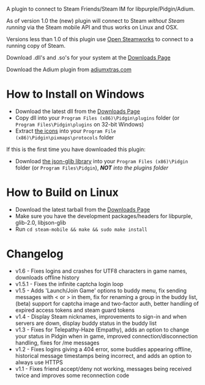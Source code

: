 A plugin to connect to Steam Friends/Steam IM for libpurple/Pidgin/Adium.

As of version 1.0 the (new) plugin will connect to Steam *without Steam running* via the Steam mobile API and thus works on Linux and OSX.

Versions less than 1.0 of this plugin use [Open Steamworks](http://opensteamworks.org/) to connect to a running copy of Steam.

Download .dll's and .so's for your system at the [Downloads Page](https://github.com/EionRobb/pidgin-opensteamworks/releases)

Download the Adium plugin from [adiumxtras.com](http://adiumxtras.com/index.php?a=xtras&xtra_id=8339)

How to Install on Windows
=========================
  * Download the latest dll from the [Downloads Page](https://github.com/EionRobb/pidgin-opensteamworks/releases)
  * Copy dll into your `Program Files (x86)\Pidgin\plugins` folder (or `Program Files\Pidgin\plugins` on 32-bit Windows)
  * Extract [the icons](https://github.com/EionRobb/pidgin-opensteamworks/raw/master/steam-mobile/releases/icons.zip) into your `Program File (x86)\Pidgin\pixmaps\protocols` folder

If this is the first time you have downloaded this plugin:
  * Download [the json-glib library](https://github.com/EionRobb/pidgin-opensteamworks/raw/master/steam-mobile/libjson-glib-1.0.dll) into your `Program Files (x86)\Pidgin` folder (or `Program Files\Pidgin`), _**NOT** into the plugins folder_

How to Build on Linux
=====================
  * Download the latest tarball from the [Downloads Page](https://github.com/EionRobb/pidgin-opensteamworks/releases)
  * Make sure you have the development packages/headers for libpurple, glib-2.0, libjson-glib
  * Run `cd steam-mobile && make && sudo make install`

Changelog
=========
  * v1.6 - Fixes logins and crashes for UTF8 characters in game names, downloads offline history
  * v1.5.1 - Fixes the infinite captcha login loop
  * v1.5 - Adds 'Launch/Join Game' options to buddy menu, fix sending messages with < or > in them, fix for renaming a group in the buddy list, (beta) support for captcha image and two-factor auth, better handling of expired access tokens and steam guard tokens
  * v1.4 - Display Steam nicknames, improvements to sign-in and when servers are down, display buddy status in the buddy list
  * v1.3 - Fixes for Telepathy-Haze (Empathy), adds an option to change your status in Pidgin when in game, improved connection/disconnection handling, fixes for /me messages
  * v1.2 - Fixes logins giving a 404 error, some buddies appearing offline, historical message timestamps being incorrect,  and adds an option to always use HTTPS
  * v1.1 - Fixes friend accept/deny not working, messages being received twice and improves some reconnection code
